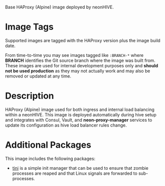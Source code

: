 Base HAProxy (Alpine) image deployed by neonHIVE.

# Image Tags

Supported images are tagged with the HAProxy version plus the image build date.

From time-to-time you may see images tagged like `:BRANCH-*` where **BRANCH** identifies the Git source branch where the image was built from.  These images are used for internal development purposes only and **should not be used production** as they may not actually work and may also be removed or updated at any time.

# Description

HAProxy (Alpine) image used for both ingress and internal load balancing within a neonHIVE.  This image is deployed automatically during hive setup and integrates with Consul, Vault, and **neon-proxy-manager** services to update its configuration as hive load balancer rules change.

# Additional Packages

This image includes the following packages:

* [tini](https://github.com/krallin/tini) is a simple init manager that can be used to ensure that zombie processes are reaped and that Linux signals are forwarded to sub-processes.
